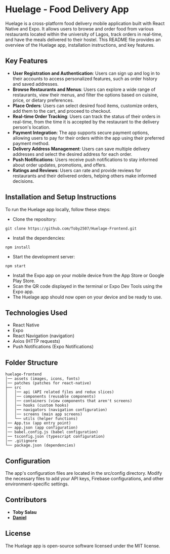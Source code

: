 # Huelage - Food Delivery App

Huelage is a cross-platform food delivery mobile application built with React Native and Expo. It allows users to browse and order food from various restaurants located within the university of Lagos, track orders in real-time, and have the meals delivered to their hostel. This README file provides an overview of the Huelage app, installation instructions, and key features.

## Key Features

- **User Registration and Authentication**: Users can sign up and log in to their accounts to access personalized features, such as order history and saved addresses.
- **Browse Restaurants and Menus**: Users can explore a wide range of restaurants, view their menus, and filter the options based on cuisine, price, or dietary preferences.
- **Place Orders**: Users can select desired food items, customize orders, add them to the cart, and proceed to checkout.
- **Real-time Order Tracking**: Users can track the status of their orders in real-time, from the time it is accepted by the restaurant to the delivery person's location.
- **Payment Integration**: The app supports secure payment options, allowing users to pay for their orders within the app using their preferred payment method.
- **Delivery Address Management**: Users can save multiple delivery addresses and select the desired address for each order.
- **Push Notifications**: Users receive push notifications to stay informed about order updates, promotions, and offers.
- **Ratings and Reviews**: Users can rate and provide reviews for restaurants and their delivered orders, helping others make informed decisions.

## Installation and Setup Instructions

To run the Huelage app locally, follow these steps:

- Clone the repository:

```
git clone https://github.com/Toby2507/Huelage-Frontend.git
```

- Install the dependencies:

```
npm install
```

- Start the development server:

```
npm start
```

- Install the Expo app on your mobile device from the App Store or Google Play Store.
- Scan the QR code displayed in the terminal or Expo Dev Tools using the Expo app.
- The Huelage app should now open on your device and be ready to use.

## Technologies Used

- React Native
- Expo
- React Navigation (navigation)
- Axios (HTTP requests)
- Push Notifications (Expo Notifications)

## Folder Structure

```
huelage-frontend
│── assets (images, icons, fonts)
│── patches (patches for react-native)
├── src
│   │── api (API related files and redux slices)
│   │── components (reusable components)
│   │── containers (view components that aren't screens)
│   │── hooks (custom hooks)
│   │── navigators (navigation configuration)
│   │── screens (main app screens)
│   └── utils (helper functions)
│── App.tsx (app entry point)
│── app.json (app configuration)
│── babel.config.js (babel configuration)
│── tsconfig.json (typescript configuration)
│── .gitignore
└── package.json (dependencies)
```

## Configuration

The app's configuration files are located in the src/config directory. Modify the necessary files to add your API keys, Firebase configurations, and other environment-specific settings.

## Contributors

- **Toby Salau**
- [**Daniel**]()

## License

The Huelage app is open-source software licensed under the MIT license.
